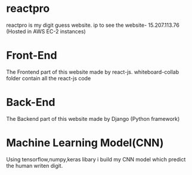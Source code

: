 # reactpro

  reactpro is my digit guess website. ip to see the website-  15.207.113.76  (Hosted in AWS EC-2 instances)

# Front-End
  The Frontend part of this website made by react-js. whiteboard-collab folder contain all the react-js code
  
# Back-End
  The Backend part of this website made by Django (Python framework)
  
# Machine Learning Model(CNN)
  Using tensorflow,numpy,keras libary i build my CNN model which predict the human writen digit. 
